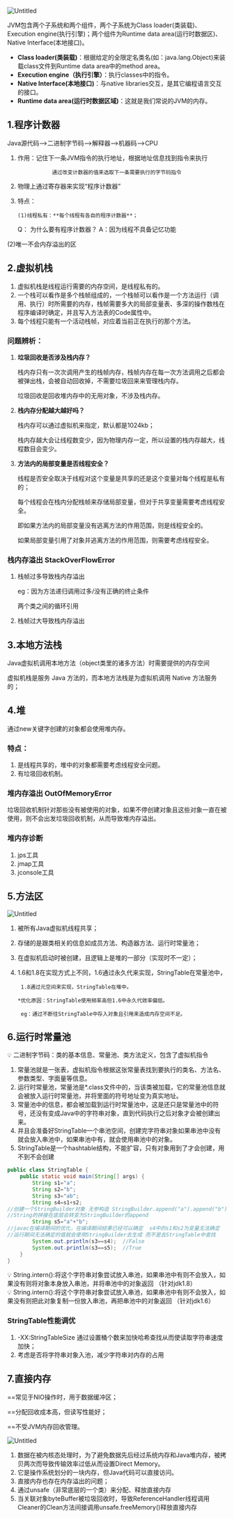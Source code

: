 ![Untitled](https://s3-us-west-2.amazonaws.com/secure.notion-static.com/99d91a6d-c888-42b2-addf-2bb7318cea76/Untitled.png)

JVM包含两个子系统和两个组件，两个子系统为Class loader(类装载)、Execution engine(执行引擎)；两个组件为Runtime data area(运行时数据区)、Native Interface(本地接口)。

- **Class loader(类装载)**：根据给定的全限定名类名(如：java.lang.Object)来装载class文件到Runtime data area中的method area。
- **Execution engine（执行引擎）**：执行classes中的指令。
- **Native Interface(本地接口)**：与native libraries交互，是其它编程语言交互的接口。
- **Runtime data area(运行时数据区域)**：这就是我们常说的JVM的内存。

## 1.程序计数器

Java源代码—>二进制字节码—>解释器—>机器码—>CPU

1. 作用：记住下一条JVM指令的执行地址，根据地址信息找到指令来执行

                  通过改变计数器的值来选取下一条需要执行的字节码指令

1.  物理上通过寄存器来实现“程序计数器”
2. 特点：

       (1)线程私有：**每个线程有各自的程序计数器**；

   Q： 为什么要有程序计数器？    A：因为线程不具备记忆功能

 (2)唯一不会内存溢出的区

## 2.虚拟机栈

1. 虚拟机栈是线程运行需要的内存空间，是线程私有的。
2. 一个栈可以看作是多个栈帧组成的，一个栈帧可以看作是一个方法运行（调用、执行）时所需要的内存，栈帧需要多大的局部变量表、多深的操作数栈在程序编译时确定，并且写入方法表的Code属性中。
3. 每个线程只能有一个活动栈帧，对应着当前正在执行的那个方法。

### 问题辨析：

1. **垃圾回收是否涉及栈内存？**
    
    栈内存只有一次次调用产生的栈帧内存，栈帧内存在每一次方法调用之后都会被弹出栈，会被自动回收掉，不需要垃圾回来来管理栈内存。
    
    垃圾回收是回收堆内存中的无用对象，不涉及栈内存。
    
2. **栈内存分配越大越好吗？**
    
    栈内存可以通过虚拟机来指定，默认都是1024kb；
    
    栈内存越大会让线程数变少，因为物理内存一定，所以设置的栈内存越大，线程数目会变少。
    
3. **方法内的局部变量是否线程安全？**
    
    线程是否安全取决于线程对这个变量是共享的还是这个变量对每个线程是私有的；
    
    每个线程会在栈内分配栈帧来存储局部变量，但对于共享变量需要考虑线程安全。
    
    即如果方法内的局部变量没有逃离方法的作用范围，则是线程安全的。
    
    如果局部变量引用了对象并逃离方法的作用范围，则需要考虑线程安全。
    

### 栈内存溢出  StackOverFlowError

1. 栈帧过多导致栈内存溢出
    
    eg：因为方法递归调用过多/没有正确的终止条件
    
      两个类之间的循环引用
    
2. 栈帧过大导致栈内存溢出

## 3.本地方法栈

Java虚拟机调用本地方法（object类里的诸多方法）时需要提供的内存空间

虚拟机栈是服务 Java 方法的，而本地方法栈是为虚拟机调用 Native 方法服务的；

## 4.堆

通过new关键字创建的对象都会使用堆内存。

### 特点：

1. 是线程共享的，堆中的对象都需要考虑线程安全问题。
2. 有垃圾回收机制。

### 堆内存溢出  OutOfMemoryError

垃圾回收机制针对那些没有被使用的对象，如果不停创建对象且这些对象一直在被使用，则不会出发垃圾回收机制，从而导致堆内存溢出。

### 堆内存诊断

1. jps工具
2. jmap工具
3. jconsole工具

 

## 5.方法区

![Untitled](https://s3-us-west-2.amazonaws.com/secure.notion-static.com/8b1f92be-2e44-4ac2-b783-eca1c8f07370/Untitled.png)

1. 被所有Java虚拟机线程共享；
2. 存储的是跟类相关的信息如成员方法、构造器方法、运行时常量池；
3. 在虚拟机启动时被创建，且逻辑上是堆的一部分（实现时不一定）；
4. 1.6和1.8在实现方式上不同，1.6通过永久代来实现，StringTable在常量池中，

        1.8通过元空间来实现，StringTable在堆中。 

       *优化原因：StringTable使用频率高但1.6中永久代效率偏低。

        eg：通过不断往StringTable中存入对象且引用来造成内存空间不足。

## 6.运行时常量池

<aside>
💡 二进制字节码：类的基本信息、常量池、类方法定义，包含了虚拟机指令

</aside>

1. 常量池就是一张表，虚拟机指令根据这张常量表找到要执行的类名、方法名、参数类型、字面量等信息。
2. 运行时常量池，常量池是*.class文件中的，当该类被加载，它的常量池信息就会被放入运行时常量池，并将里面的符号地址变为真实地址。
3. 常量池中的信息，都会被加载到运行时常量池中，这是还只是常量池中的符号，还没有变成Java中的字符串对象，直到代码执行之后对象才会被创建出来。
4. 并且会准备好StringTable一个串池空间，创建完字符串对象如果串池中没有就会放入串池中，如果串池中有，就会使用串池中的对象。
5. StringTable是一个hashtable结构，不能扩容，只有对象用到了才会创建，用不到不会创建

```java
public class StringTable {
    public static void main(String[] args) {
        String s1="a";
        String s2="b";
        String s3="ab";
        String s4=s1+s2; 
//创建一个StringBuilder对象 无参构造 StringBuilder.append("a").append("b").toString()
//String的拼接在底层会转变为StringBuilder的append
        String s5="a"+"b";
//javac在编译期间的优化，在编译期间结果已经可以确定  s4中的s1和s2为变量无法确定
//运行期间无法确定的值就会使用StringBuilder去生成 而不是去StringTable中查找
        System.out.println(s3==s4);  //False
        System.out.println(s3==s5);  //True
    }
}
```

<aside>
💡 String.intern():将这个字符串对象尝试放入串池，如果串池中有则不会放入，如果没有则将对象本身放入串池，并将串池中的对象返回                                             （针对jdk1.8）

</aside>

<aside>
💡  String.intern():将这个字符串对象尝试放入串池，如果串池中有则不会放入，如果没有则把此对象复制一份放入串池，再把串池中的对象返回                                  （针对jdk1.6）

</aside>

### StringTable性能调优

1. -XX:StringTableSize  通过设置桶个数来加快哈希查找从而使读取字符串速度加快；
2. 考虑是否将字符串对象入池，减少字符串对内存的占用

## 7.直接内存

==常见于NIO操作时，用于数据缓冲区；

==分配回收成本高，但读写性能好；

==不受JVM内存回收管理。

![Untitled](https://s3-us-west-2.amazonaws.com/secure.notion-static.com/252183c2-3a02-4c6d-8390-c0dd6139c0c5/Untitled.png)

1. 数据在被内核态处理时，为了避免数据先后经过系统内存和Java堆内存，被拷贝两次而导致传输效率过低从而设置Direct Memory。
2. 它是操作系统划分的一块内存，但Java代码可以直接访问。
3. 直接内存也存在内存溢出的问题；
4. 通过unsafe（非常底层的一个类）来分配、释放直接内存
5. 当关联对象byteBuffer被垃圾回收时，导致ReferenceHandler线程调用Cleaner的Clean方法间接调用unsafe.freeMemory()释放直接内存
